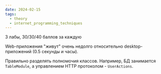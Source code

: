 ```yaml
---
date: 2024-02-15
tags:
  - theory
  - internet_programming_techniques
---
```

3 лабы, 30/30/40 баллов за каждую

Web-приложения "живут" очень недолго относительно desktop-приложений (0.5 секунды и часы).

Правильно разделять полномочия классов. Например, БД занимается `TableModule`, а управлением HTTP протоколом - `UserActions`.

